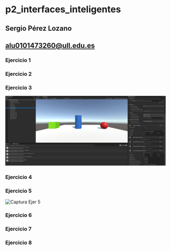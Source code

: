 # p2_interfaces_inteligentes

## Sergio Pérez Lozano
## alu0101473260@ull.edu.es

### Ejercicio 1
### Ejercicio 2
### Ejercicio 3

![Captura Ejer 3](https://github.com/SergioPerezLoza/p2_interfaces_inteligentes/blob/main/ejer3.PNG)

### Ejercicio 4
### Ejercicio 5

![Captura Ejer 5]()
### Ejercicio 6
### Ejercicio 7
### Ejercicio 8
